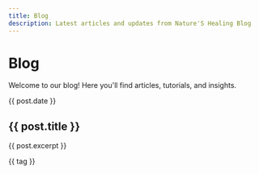```yaml
---
title: Blog
description: Latest articles and updates from Nature'S Healing Blog
---
```


# Blog

<div class="container mx-auto px-4 py-8">

Welcome to our blog! Here you'll find articles, tutorials, and insights.

</div>

<script setup>
import { data as posts } from './.vitepress/theme/posts.data.js'
</script>

<div class="container mx-auto px-4">
  <div class="grid grid-cols-1 md:grid-cols-2 lg:grid-cols-3 gap-6">
    <a v-for="post in posts" :key="post.url" :href="post.url" 
       class="block p-6 rounded-lg border border-gray-200 hover:border-primary hover:shadow-lg transition-all">
      <div class="text-sm text-gray-500 mb-2">{{ post.date }}</div>
      <h2 class="text-2xl font-bold mb-2 gradient-text">{{ post.title }}</h2>
      <p class="text-gray-600 mb-4">{{ post.excerpt }}</p>
      <div class="flex flex-wrap gap-2">
        <span v-for="tag in post.tags" :key="tag" 
              class="px-3 py-1 bg-primary/10 text-primary rounded-full text-sm">
          {{ tag }}
        </span>
      </div>
    </a>
  </div>
</div>
